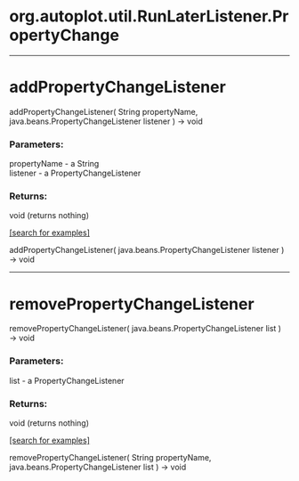 # org.autoplot.util.RunLaterListener.PropertyChange
***
<a name="addPropertyChangeListener"></a>
# addPropertyChangeListener
addPropertyChangeListener( String propertyName, java.beans.PropertyChangeListener listener ) &rarr; void



### Parameters:
propertyName - a String
<br>listener - a PropertyChangeListener

### Returns:
void (returns nothing)


<a href="https://github.com/autoplot/dev/search?q=addPropertyChangeListener&unscoped_q=addPropertyChangeListener">[search for examples]</a>

addPropertyChangeListener( java.beans.PropertyChangeListener listener ) &rarr; void<br>
***
<a name="removePropertyChangeListener"></a>
# removePropertyChangeListener
removePropertyChangeListener( java.beans.PropertyChangeListener list ) &rarr; void



### Parameters:
list - a PropertyChangeListener

### Returns:
void (returns nothing)


<a href="https://github.com/autoplot/dev/search?q=removePropertyChangeListener&unscoped_q=removePropertyChangeListener">[search for examples]</a>

removePropertyChangeListener( String propertyName, java.beans.PropertyChangeListener list ) &rarr; void<br>
